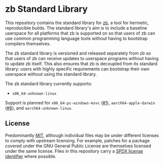 # zb Standard Library

This repository contains the standard library for [zb](https://github.com/256lights/zb),
a tool for hermetic, reproducible builds.
The standard library's aim is to include a baseline userspace for all platforms that zb is supported on
so that users of zb can use common programming language tools without having to bootstrap compilers themselves.

The zb standard library is versioned and released separately from zb
so that users of zb can receive updates to userspace programs without having to update zb itself.
This also ensures that zb is decoupled from its standard library:
users with highly specific requirements can bootstrap their own userspace without using the standard library.

The zb standard library currently supports:

- `x86_64-unknown-linux`

Support is planned for `x86_64-pc-windows-msvc` ([#1](https://github.com/256lights/zb-stdlib/issues/1)),
`aarch64-apple-darwin` ([#6](https://github.com/256lights/zb-stdlib/issues/6)),
and `aarch64-unknown-linux`.

## License

Predominantly [MIT](LICENSE),
although individual files may be under different licenses to comply with upstream licensing.
For example, patches for a package covered under the GNU General Public License
are themselves licensed under the same license.
Files in this repository carry a [SPDX license identifier][] where possible.

[SPDX license identifier]: https://spdx.dev/learn/handling-license-info/
